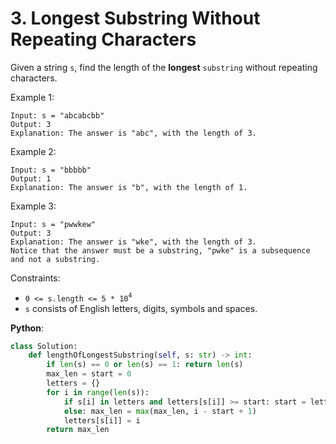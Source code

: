 # 3. Longest Substring Without Repeating Characters

Given a string `s`, find the length of the __longest__ `substring` without repeating characters.

Example 1:
```
Input: s = "abcabcbb"
Output: 3
Explanation: The answer is "abc", with the length of 3.
```
Example 2:
```
Input: s = "bbbbb"
Output: 1
Explanation: The answer is "b", with the length of 1.
```
Example 3:
```
Input: s = "pwwkew"
Output: 3
Explanation: The answer is "wke", with the length of 3.
Notice that the answer must be a substring, "pwke" is a subsequence and not a substring.
```

Constraints:

* `0 <= s.length <= 5 * 10`<sup>`4`</sup>
* `s` consists of English letters, digits, symbols and spaces.

__Python__:
```python
class Solution:
    def lengthOfLongestSubstring(self, s: str) -> int:
        if len(s) == 0 or len(s) == 1: return len(s)
        max_len = start = 0
        letters = {}
        for i in range(len(s)):
            if s[i] in letters and letters[s[i]] >= start: start = letters[s[i]] + 1
            else: max_len = max(max_len, i - start + 1)
            letters[s[i]] = i
        return max_len
```
